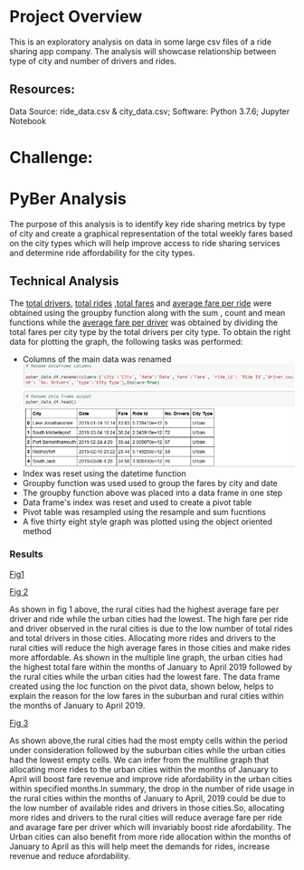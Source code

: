  # Project Overview
This is an exploratory analysis on data in some large csv files of a ride sharing app company. The analysis will showcase relationship between type of city and number of drivers and rides. 

## Resources:
Data Source: ride_data.csv & city_data.csv; Software: Python 3.7.6; Jupyter Notebook

# Challenge:
# PyBer Analysis
   The purpose of this analysis is to identify key ride sharing metrics by type of city and create a graphical representation of the total weekly fares based on the city types which will help improve access to ride sharing services and determine ride affordability for the city types. 
   ## Technical Analysis
  The [total drivers](https://github.com/femolyn1/PyBer_Analysis/commit/11c28c26eec3a73c17ddb678bb1126ff32b5a6c8#diff-8ca64d95e3c20e73e5f0833a72afef24L682-L684), [total rides](https://github.com/femolyn1/PyBer_Analysis/commit/11c28c26eec3a73c17ddb678bb1126ff32b5a6c8#diff-8ca64d95e3c20e73e5f0833a72afef24R656-R658) ,[total fares](https://github.com/femolyn1/PyBer_Analysis/commit/11c28c26eec3a73c17ddb678bb1126ff32b5a6c8#diff-8ca64d95e3c20e73e5f0833a72afef24L631-L632 ) and [average fare per ride](https://github.com/femolyn1/PyBer_Analysis/commit/11c28c26eec3a73c17ddb678bb1126ff32b5a6c8#diff-8ca64d95e3c20e73e5f0833a72afef24R707-R711) were obtained using the groupby function along with the sum , count and mean functions while the [average fare per driver](https://github.com/femolyn1/PyBer_Analysis/commit/11c28c26eec3a73c17ddb678bb1126ff32b5a6c8#diff-8ca64d95e3c20e73e5f0833a72afef24L733-L737 ) was obtained by dividing the total fares per city type by the total drivers per city type. To obtain the right data for plotting the graph, the following tasks was performed:
  * Columns of the main data was renamed
  ![](https://github.com/femolyn1/PyBer_Analysis/blob/master/column_remane.png)
  * Index was reset using the datetime function
  * Groupby function was used used to group the fares by city and date 
  * The groupby function above was placed into a data frame in one step 
  * Data frame's index was reset and used to create a pivot table
  * Pivot table was resampled using the resample and sum fucntions 
  * A five thirty eight style graph was plotted using the object oriented method 
  ### Results
  
   [Fig1]()
   
   [Fig 2]()
   
   As shown in fig 1 above, the rural cities had the highest average fare per driver and ride while the urban cities had the lowest. The high fare per ride and driver observed in the rural cities is due to the low number of total rides and total drivers in those cities. Allocating more rides and drivers to the rural cities will reduce the high average fares in those cities and make rides more affordable. As shown in the multiple line graph, the urban cities had the highest total fare within the months of January to April 2019 followed by the rural cities while the urban cities had the lowest fare. The data frame created using the loc function on the pivot data, shown below, helps to explain the reason for the low fares in the suburban and rural cities within the months of January to April 2019.
   
   [Fig 3]()
 
  As shown above,the rural cities had the most empty cells within the period under consideration followed by the suburban cities while the urban cities had the lowest empty cells.  We can infer from the multiline graph that allocating more rides to the urban cities within the months of  January to April will boost fare revenue and improve ride afordability in the urban cities within specified months.In summary, the drop in the number of ride usage in the rural cities within the months of January to April, 2019 could be due to the low number of available rides and drivers in those cities.So, allocating more rides and drivers to the rural cities will reduce average fare per ride and avarage fare per driver which will invariably boost ride afordability. The Urban cities can also benefit from more ride allocation within the months of January to April as this will help meet the demands for rides, increase revenue and reduce afordability.
   
   
   
 
 
   
 
  



  

  
  
  
